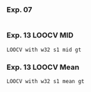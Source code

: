 

### Exp. 07

```

```

### Exp. 13 LOOCV MID 
```
LOOCV with w32 s1 mid gt
```

### Exp. 13 LOOCV Mean 
```
LOOCV with w32 s1 mean gt
```
